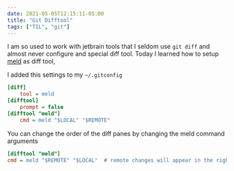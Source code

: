 ```yaml
--- 
date: 2021-05-05T12:15:11-05:00
title: "Git Difftool"
tags: ["TIL", "git"]
---
```


I am so used to work with jetbrain tools that I seldom  use `git diff` and almost never configure and special diff tool. 
Today I learned how to setup [meld] as diff tool,  


I added this settings to my `~/.gitconfig`
```ini
[diff]
    tool = meld
[difftool]
    prompt = false
[difftool "meld"]
    cmd = meld "$LOCAL" "$REMOTE"
```

You can change the order of the diff panes by changing the meld command arguments

```ini
[difftool "meld"]
cmd = meld "$REMOTE" "$LOCAL"  # remote changes will appear in the right pane, local in the left
```



[meld]:https://meldmerge.org/